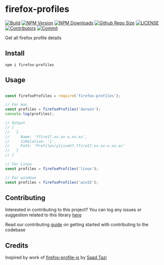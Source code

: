 # firefox-profiles

[![Build](https://github.com/arshadkazmi42/firefox-profiles/actions/workflows/nodejs.yml/badge.svg)](https://github.com/arshadkazmi42/firefox-profiles/actions/workflows/nodejs.yml)
[![NPM Version](https://img.shields.io/npm/v/firefox-profiles.svg)](https://www.npmjs.com/package/firefox-profiles)
[![NPM Downloads](https://img.shields.io/npm/dt/firefox-profiles.svg)](https://www.npmjs.com/package/firefox-profiles)
[![Github Repo Size](https://img.shields.io/github/repo-size/arshadkazmi42/firefox-profiles.svg)](https://github.com/arshadkazmi42/firefox-profiles)
[![LICENSE](https://img.shields.io/npm/l/firefox-profiles.svg)](https://github.com/arshadkazmi42/firefox-profiles/blob/master/LICENSE)
[![Contributors](https://img.shields.io/github/contributors/arshadkazmi42/firefox-profiles.svg)](https://github.com/arshadkazmi42/firefox-profiles/graphs/contributors)
[![Commit](https://img.shields.io/github/last-commit/arshadkazmi42/firefox-profiles.svg)](https://github.com/arshadkazmi42/firefox-profiles/commits/master)


Get all firefox profile details

## Install

```
npm i firefox-profiles
```

## Usage

```javascript

const firefoxProfiles = require('firefox-profiles');

// For mac
const profiles = firefoxProfiles('darwin');
console.log(profiles);

// Output
// [ 
//   { 
//     Name: 'ffire17.xx.xx-x.xx.xx',
//     IsRelative: '1',
//     Path: 'Profiles/y1iixeh7.ffire17.xx.xx-x.xx.xx' 
//   }
// ]

// For Linux
const profiles = firefoxProfiles('linux');

// For windows
const profiles = firefoxProfiles('win32');
```

## Contributing

Interested in contributing to this project?
You can log any issues or suggestion related to this library [here](https://github.com/arshadkazmi42/firefox-profiles/issues/new)

Read our contributing [guide](CONTRIBUTING.md) on getting started with contributing to the codebase


## Credits

Inspired by work of [firefox-profile-js](https://github.com/saadtazi/firefox-profile-js) by [Saad Tazi](https://github.com/saadtazi) 
